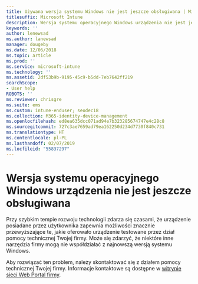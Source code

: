```yaml
---
title: Używana wersja systemu Windows nie jest jeszcze obsługiwana | Microsoft Docs
titlesuffix: Microsoft Intune
description: Wersja systemu operacyjnego Windows urządzenia nie jest jeszcze obsługiwana.
keywords: ''
author: lenewsad
ms.author: lanewsad
manager: dougeby
ms.date: 12/06/2018
ms.topic: article
ms.prod: ''
ms.service: microsoft-intune
ms.technology: ''
ms.assetid: 2df53b9b-9195-45c9-b5dd-7eb7642ff219
searchScope:
- User help
ROBOTS: ''
ms.reviewer: chrisgre
ms.suite: ems
ms.custom: intune-enduser; seodec18
ms.collection: M365-identity-device-management
ms.openlocfilehash: ed8ea635dcc071ad94e7b323285674747e4c28c8
ms.sourcegitcommit: 727c3ae7659ad79ea162250d234d7730f840c731
ms.translationtype: HT
ms.contentlocale: pl-PL
ms.lasthandoff: 02/07/2019
ms.locfileid: "55837297"
---
```

# <a name="your-windows-devices-operating-system-version-isnt-yet-supported"></a>Wersja systemu operacyjnego Windows urządzenia nie jest jeszcze obsługiwana

Przy szybkim tempie rozwoju technologii zdarza się czasami, że urządzenie posiadane przez użytkownika zapewnia możliwości znacznie przewyższające te, jakie oferowało urządzenie testowane przez dział pomocy technicznej Twojej firmy. Może się zdarzyć, że niektóre inne narzędzia firmy mogą nie współdziałać z najnowszą wersją systemu Windows. 

Aby rozwiązać ten problem, należy skontaktować się z działem pomocy technicznej Twojej firmy. Informacje kontaktowe są dostępne w [witrynie sieci Web Portal firmy](https://go.microsoft.com/fwlink/?linkid=2010980).
